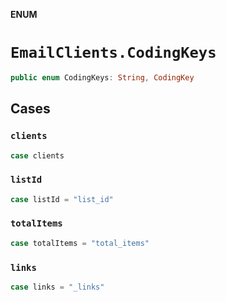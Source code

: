 **ENUM**

# `EmailClients.CodingKeys`

```swift
public enum CodingKeys: String, CodingKey
```

## Cases
### `clients`

```swift
case clients
```

### `listId`

```swift
case listId = "list_id"
```

### `totalItems`

```swift
case totalItems = "total_items"
```

### `links`

```swift
case links = "_links"
```
